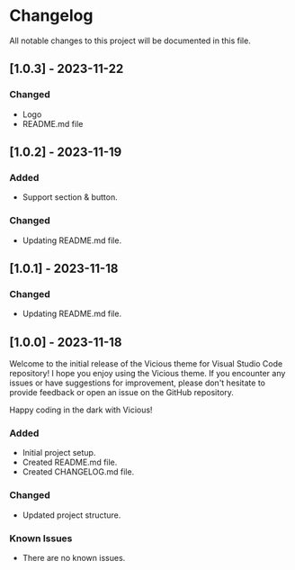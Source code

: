# Changelog

All notable changes to this project will be documented in this file.

## [1.0.3] - 2023-11-22

### Changed

- Logo
- README.md file

## [1.0.2] - 2023-11-19

### Added

- Support section & button.

### Changed

- Updating README.md file.

## [1.0.1] - 2023-11-18

### Changed

- Updating README.md file.

## [1.0.0] - 2023-11-18

Welcome to the initial release of the Vicious theme for Visual Studio Code repository! I hope you enjoy using the Vicious theme. If you encounter any issues or have suggestions for improvement, please don't hesitate to provide feedback or open an issue on the GitHub repository.

Happy coding in the dark with Vicious!

### Added

- Initial project setup.
- Created README.md file.
- Created CHANGELOG.md file.

### Changed

- Updated project structure.

### Known Issues

- There are no known issues.

<!------------------------------------------------------------------

### Fixed
### Improved
### Removed

\*\* ----------------------------------------------------------------->
